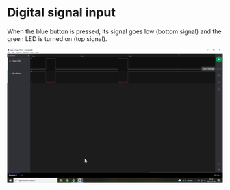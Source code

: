 # Digital signal input
When the blue button is pressed, its signal goes low (bottom signal) and the green LED is turned on (top signal).

![Blue button and green LED](blueButton.png)
